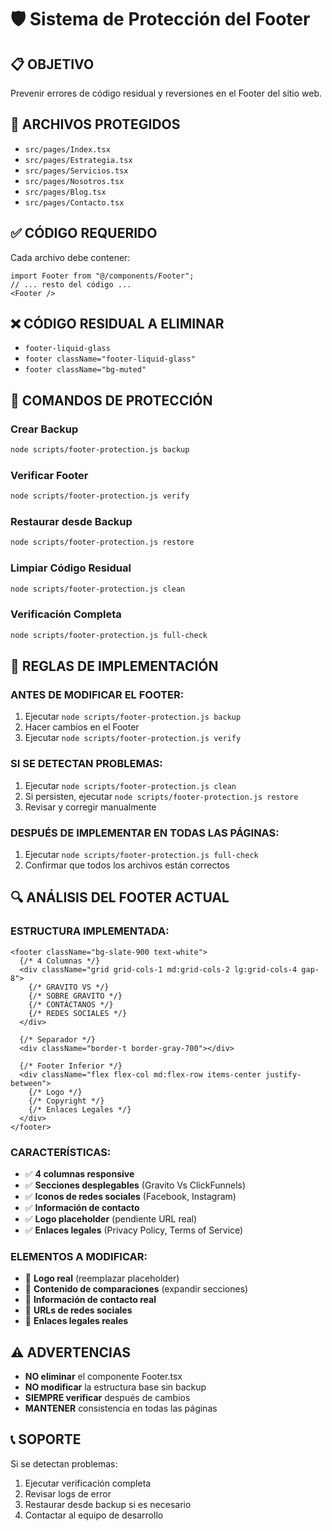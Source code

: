# 🛡️ Sistema de Protección del Footer

## **📋 OBJETIVO**
Prevenir errores de código residual y reversiones en el Footer del sitio web.

## **🔧 ARCHIVOS PROTEGIDOS**
- `src/pages/Index.tsx`
- `src/pages/Estrategia.tsx`
- `src/pages/Servicios.tsx`
- `src/pages/Nosotros.tsx`
- `src/pages/Blog.tsx`
- `src/pages/Contacto.tsx`

## **✅ CÓDIGO REQUERIDO**
Cada archivo debe contener:
```tsx
import Footer from "@/components/Footer";
// ... resto del código ...
<Footer />
```

## **❌ CÓDIGO RESIDUAL A ELIMINAR**
- `footer-liquid-glass`
- `footer className="footer-liquid-glass"`
- `footer className="bg-muted"`

## **🚀 COMANDOS DE PROTECCIÓN**

### **Crear Backup**
```bash
node scripts/footer-protection.js backup
```

### **Verificar Footer**
```bash
node scripts/footer-protection.js verify
```

### **Restaurar desde Backup**
```bash
node scripts/footer-protection.js restore
```

### **Limpiar Código Residual**
```bash
node scripts/footer-protection.js clean
```

### **Verificación Completa**
```bash
node scripts/footer-protection.js full-check
```

## **📝 REGLAS DE IMPLEMENTACIÓN**

### **ANTES DE MODIFICAR EL FOOTER:**
1. Ejecutar `node scripts/footer-protection.js backup`
2. Hacer cambios en el Footer
3. Ejecutar `node scripts/footer-protection.js verify`

### **SI SE DETECTAN PROBLEMAS:**
1. Ejecutar `node scripts/footer-protection.js clean`
2. Si persisten, ejecutar `node scripts/footer-protection.js restore`
3. Revisar y corregir manualmente

### **DESPUÉS DE IMPLEMENTAR EN TODAS LAS PÁGINAS:**
1. Ejecutar `node scripts/footer-protection.js full-check`
2. Confirmar que todos los archivos están correctos

## **🔍 ANÁLISIS DEL FOOTER ACTUAL**

### **ESTRUCTURA IMPLEMENTADA:**
```tsx
<footer className="bg-slate-900 text-white">
  {/* 4 Columnas */}
  <div className="grid grid-cols-1 md:grid-cols-2 lg:grid-cols-4 gap-8">
    {/* GRAVITO VS */}
    {/* SOBRE GRAVITO */}
    {/* CONTÁCTANOS */}
    {/* REDES SOCIALES */}
  </div>
  
  {/* Separador */}
  <div className="border-t border-gray-700"></div>
  
  {/* Footer Inferior */}
  <div className="flex flex-col md:flex-row items-center justify-between">
    {/* Logo */}
    {/* Copyright */}
    {/* Enlaces Legales */}
  </div>
</footer>
```

### **CARACTERÍSTICAS:**
- ✅ **4 columnas responsive**
- ✅ **Secciones desplegables** (Gravito Vs ClickFunnels)
- ✅ **Iconos de redes sociales** (Facebook, Instagram)
- ✅ **Información de contacto**
- ✅ **Logo placeholder** (pendiente URL real)
- ✅ **Enlaces legales** (Privacy Policy, Terms of Service)

### **ELEMENTOS A MODIFICAR:**
- 🔄 **Logo real** (reemplazar placeholder)
- 🔄 **Contenido de comparaciones** (expandir secciones)
- 🔄 **Información de contacto real**
- 🔄 **URLs de redes sociales**
- 🔄 **Enlaces legales reales**

## **⚠️ ADVERTENCIAS**
- **NO eliminar** el componente Footer.tsx
- **NO modificar** la estructura base sin backup
- **SIEMPRE verificar** después de cambios
- **MANTENER** consistencia en todas las páginas

## **📞 SOPORTE**
Si se detectan problemas:
1. Ejecutar verificación completa
2. Revisar logs de error
3. Restaurar desde backup si es necesario
4. Contactar al equipo de desarrollo 
